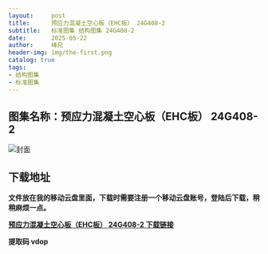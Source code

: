```yaml
---
layout:     post
title:      预应力混凝土空心板（EHC板） 24G408-2
subtitle:   标准图集 结构图集 24G408-2
date:       2025-05-22
author:     峰兄
header-img: img/the-first.png
catalog: true
tags:
- 结构图集
- 标准图集
---
```

## 图集名称：预应力混凝土空心板（EHC板） 24G408-2
![封面](https://pic1.imgdb.cn/item/682e742258cb8da5c8038315.jpg)


## 下载地址 ##
**文件放在我的移动云盘里面，下载时需要注册一个移动云盘账号，登陆后下载，稍稍麻烦一点。**  
  
[**预应力混凝土空心板（EHC板） 24G408-2 下载链接**](https://caiyun.139.com/w/i/2nc6r0DEhT0nk)


**提取码 vdop**

